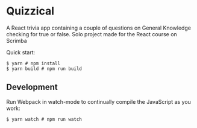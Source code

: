 # Quizzical

A React trivia app containing a couple of questions on General Knowledge checking for true or false. 
Solo project made for the React course on Scrimba

Quick start:

```
$ yarn # npm install
$ yarn build # npm run build
````

## Development

Run Webpack in watch-mode to continually compile the JavaScript as you work:

```
$ yarn watch # npm run watch
```